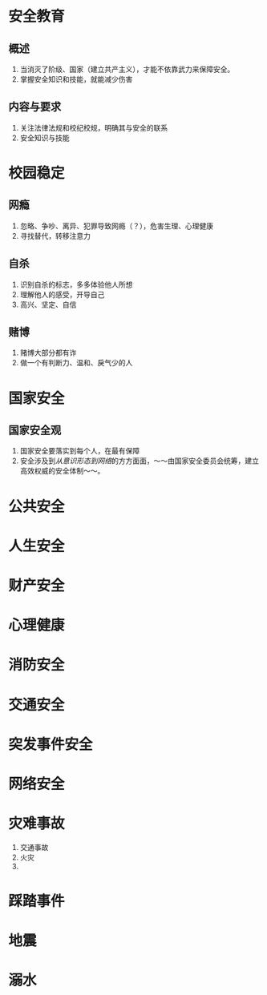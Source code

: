 # 安全教育
## 概述
1. 当消灭了阶级、国家（建立共产主义），才能不依靠武力来保障安全。
2. 掌握安全知识和技能，就能减少伤害
## 内容与要求
1. 关注法律法规和校纪校规，明确其与安全的联系
2. 安全知识与技能

# 校园稳定
## 网瘾
1. 忽略、争吵、离异、犯罪导致网瘾（？），危害生理、心理健康
2. 寻找替代，转移注意力
## 自杀
1. 识别自杀的标志，多多体验他人所想
2. 理解他人的感受，开导自己
3. 高兴、坚定、自信
## 赌博
1. 赌博大部分都有诈
2. 做一个有判断力、温和、戾气少的人


# 国家安全
## 国家安全观
1. 国家安全要落实到每个人，在最有保障
2. 安全涉及到*从意识形态到网络*的方方面面，～～由国家安全委员会统筹，建立高效权威的安全体制～～。



# 公共安全



# 人生安全



# 财产安全



# 心理健康



# 消防安全



# 交通安全



# 突发事件安全



# 网络安全









# 灾难事故

1. 交通事故
2. 火灾
3. 

# 

# 踩踏事件

# 地震

# 溺水

 
